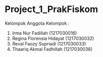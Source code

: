 # Project_1_PrakFiskom
Kelompok
Anggota Kelompok :
1. Irma Nur Fadillah (1217030016) 
2. Regina Florensia Hidayat (1217030032) 
3. Reval Faozy Supriadi (1217030033) 
4. Thaariq Akmal Fadhillah (1217030038)
